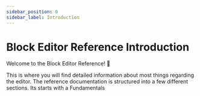 ```yaml
---
sidebar_position: 0
sidebar_label: Introduction
---
```


# Block Editor Reference Introduction

Welcome to the Block Editor Reference! :wave:

This is where you will find detailed information about most things regarding the editor. The reference documentation is structured into a few different sections. Its starts with a Fundamentals